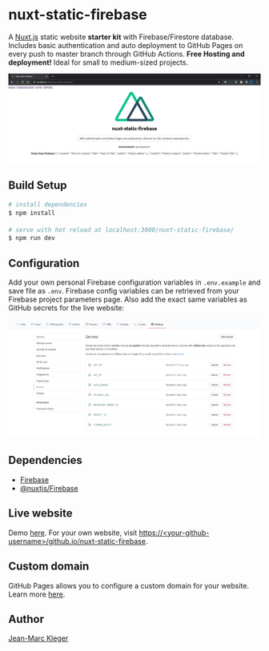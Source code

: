 # nuxt-static-firebase

A <a href="https://nuxtjs.org/" target="_blank">Nuxt.js</a> static website **starter kit** with Firebase/Firestore database. Includes basic authentication and auto deployment to GitHub Pages on every push to master branch through GitHub Actions. **Free Hosting and deployment!** Ideal for small to medium-sized projects.

![homepage](static/images/homepage.jpg)

## Build Setup

```bash
# install dependencies
$ npm install

# serve with hot reload at localhost:3000/nuxt-static-firebase/
$ npm run dev
```

## Configuration

Add your own personal Firebase configuration variables in `.env.example` and save file as `.env`. Firebase config variables can be retrieved from your Firebase project parameters page. Also add the exact same variables as GitHub secrets for the live website:

![github secrets](static/images/github_secrets.jpg)

## Dependencies

- <a href="https://www.npmjs.com/package/firebase" target="_blank">Firebase</a>
- <a href="https://firebase.nuxtjs.org/guide/getting-started/" target="_blank">@nuxtjs/Firebase</a>

## Live website

Demo <a href="https://jeanquark.github.io/nuxt-static-firebase/" target="_blank">here</a>.
For your own website, visit <ins>https://\<your-github-username>/github.io/nuxt-static-firebase</ins>.

## Custom domain

GitHub Pages allows you to configure a custom domain for your website. Learn more <a href="https://docs.github.com/en/github/working-with-github-pages/configuring-a-custom-domain-for-your-github-pages-site" target="_blank">here</a>.

## Author

<a href="https://jmkleger.com" target="_blank">Jean-Marc Kleger</a>